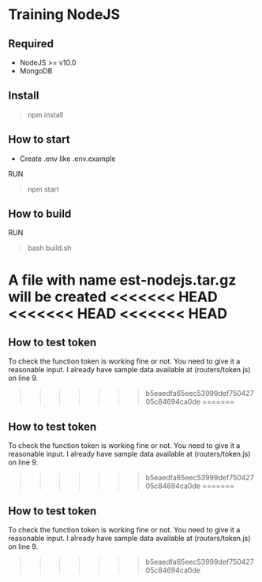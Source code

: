 # Training NodeJS

## Required
 - NodeJS >= v10.0
 - MongoDB

## Install

> npm install

## How to start
- Create .env like .env.example

RUN 
> npm start

## How to build
RUN
> bash build.sh

A file with name **est-nodejs.tar.gz** will be created
<<<<<<< HEAD
<<<<<<< HEAD
<<<<<<< HEAD
=======

## How to test token
To check the function token is working fine or not. You need to give it a reasonable input. I already have sample data available at (routers/token.js) on line 9.
>>>>>>> b5eaedfa65eec53999def75042705c84694ca0de
=======

## How to test token
To check the function token is working fine or not. You need to give it a reasonable input. I already have sample data available at (routers/token.js) on line 9.
>>>>>>> b5eaedfa65eec53999def75042705c84694ca0de
=======

## How to test token
To check the function token is working fine or not. You need to give it a reasonable input. I already have sample data available at (routers/token.js) on line 9.
>>>>>>> b5eaedfa65eec53999def75042705c84694ca0de
